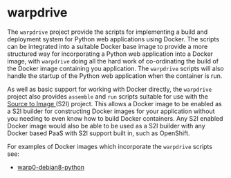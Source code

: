 # warpdrive

The ``warpdrive`` project provide the scripts for implementing a build and
deployment system for Python web applications using Docker. The scripts can
be integrated into a suitable Docker base image to provide a more
structured way for incorporating a Python web application into a Docker
image, with ``warpdrive`` doing all the hard work of co-ordinating the
build of the Docker image containing you application. The ``warpdrive``
scripts will also handle the startup of the Python web application when the
container is run.

As well as basic support for working with Docker directly, the ``warpdrive``
project also provides ``assemble`` and ``run`` scripts suitable for use
with the [Source to Image ](https://github.com/openshift/source-to-image)
(S2I) project. This allows a Docker image to be enabled as a S2I builder
for constructing Docker images for your application without you needing to
even know how to build Docker containers. Any S2I enabled Docker image would
also be able to be used as a S2I builder with any Docker based PaaS with
S2I support built in, such as OpenShift.

For examples of Docker images which incorporate the ``warpdrive`` scripts
see:

  * [warp0-debian8-python](https://github.com/GrahamDumpleton/warp0-debian8-python)

